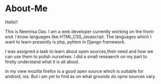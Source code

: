 # About-Me
Hello!!

This is Neemisa Das. I am a web developer currently working on the front-end.
I know languages like HTML,CSS,Javascript.
The languages which I want to learn presently is php, pyhton in Django framework.

I was assigned a task to learn about open sources,their need and how we can use them 
to polish ourselves. I did a small reseaerch on my part to firstly understand what it is 
all about.

In my view mozilla firefox is a good open source which is suitable for android, ios.
But i am yet to find as on what grounds do opne sources vary.
